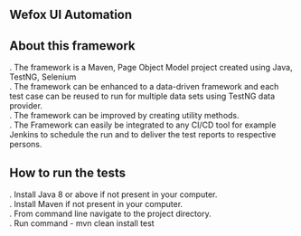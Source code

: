 Wefox UI Automation
-------------------

About this framework
--------------------

. The framework is a Maven, Page Object Model project created using Java, TestNG, Selenium <br/>
. The framework can be enhanced to a data-driven framework and each test case can be reused to run for multiple data sets using TestNG data provider. <br/>
. The framework can be improved by creating utility methods. <br/>
. The Framework can easily be integrated to any CI/CD tool for example Jenkins to schedule the run and to deliver the test reports to respective persons. <br/>



How to run the tests
--------------------

. Install Java 8 or above if not present in your computer. <br/>
. Install Maven if not present in your computer. <br/>
. From command line navigate to the project directory. <br/>
. Run command - mvn clean install test <br/>